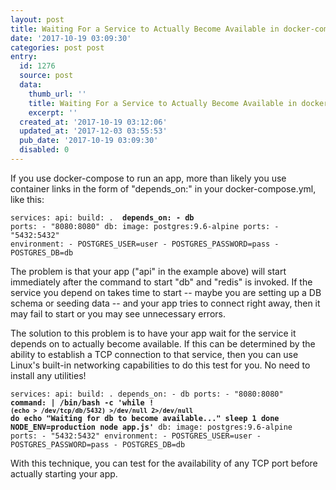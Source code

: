 ```yaml
---
layout: post
title: Waiting For a Service to Actually Become Available in docker-compose
date: '2017-10-19 03:09:30'
categories: post post
entry:
  id: 1276
  source: post
  data:
    thumb_url: ''
    title: Waiting For a Service to Actually Become Available in docker-compose
    excerpt: ''
  created_at: '2017-10-19 03:12:06'
  updated_at: '2017-12-03 03:55:53'
  pub_date: '2017-10-19 03:09:30'
  disabled: 0
---
```

If you use docker-compose to run an app, more than likely you use container links in the form of "depends_on:" in your docker-compose.yml, like this:

<code>services:
  api:
    build: .
 <strong>   depends_on:
      - db</strong>
    ports:
      - "8080:8080"
  db:
    image: postgres:9.6-alpine
    ports:
      - "5432:5432"
    environment:
      - POSTGRES_USER=user
      - POSTGRES_PASSWORD=pass
      - POSTGRES_DB=db
</code>

The problem is that your app ("api" in the example above) will start immediately after the command to start "db" and "redis" is invoked. If the service you depend on takes time to start -- maybe you are setting up a DB schema or seeding data -- and your app tries to connect right away, then it may fail to start or you may see unnecessary errors.

The solution to this problem is to have your app wait for the service it depends on to actually become available. If this can be determined by the ability to establish a TCP connection to that service, then you can use Linux's built-in networking capabilities to do this test for you. No need to install any utilities!

<code>services:
  api:
    build: .
   depends_on:
      - db
    ports:
      - "8080:8080"
    <strong>command: |
      /bin/bash -c 'while ! `(echo > /dev/tcp/db/5432) >/dev/null 2>/dev/null`
      do
        echo "Waiting for db to become available..."
        sleep 1
      done
      NODE_ENV=production node app.js'</strong>
  db:
    image: postgres:9.6-alpine
    ports:
      - "5432:5432"
    environment:
      - POSTGRES_USER=user
      - POSTGRES_PASSWORD=pass
      - POSTGRES_DB=db
</code>

With this technique, you can test for the availability of any TCP port before actually starting your app.

